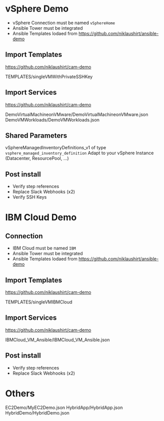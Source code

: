 # vSphere Demo

* vSphere Connection must be named `vSphereHome`
* Ansible Tower must be integrated
* Ansible Templates lodaed from https://github.com/niklaushirt/ansible-demo



## Import Templates
https://github.com/niklaushirt/cam-demo

TEMPLATES/singleVMWithPrivateSSHKey

## Import Services

https://github.com/niklaushirt/cam-demo

DemoVirtualMachineonVMware/DemoVirtualMachineonVMware.json
DemoVMWorkloads/DemoVMWorkloads.json

## Shared Parameters

vSphereManagedInventoryDefinitions_v1 of type `vsphere_managed_inventory_definition`
Adapt to your vSphere Instance (Datacenter, ResourcePool, ...)

## Post install 

* Verify step references
* Replace Slack Webhooks (x2)
* Verify SSH Keys




# IBM Cloud Demo

## Connection

* IBM Cloud must be named `IBM`
* Ansible Tower must be integrated
* Ansible Templates lodaed from https://github.com/niklaushirt/ansible-demo


## Import Templates
https://github.com/niklaushirt/cam-demo

TEMPLATES/singleVMIBMCloud

## Import Services

https://github.com/niklaushirt/cam-demo

IBMCloud_VM_Ansible/IBMCloud_VM_Ansible.json

## Post install 

* Verify step references
* Replace Slack Webhooks (x2)



# Others

EC2Demo/MyEC2Demo.json
HybridApp/HybridApp.json
HybridDemo/HybridDemo.json




